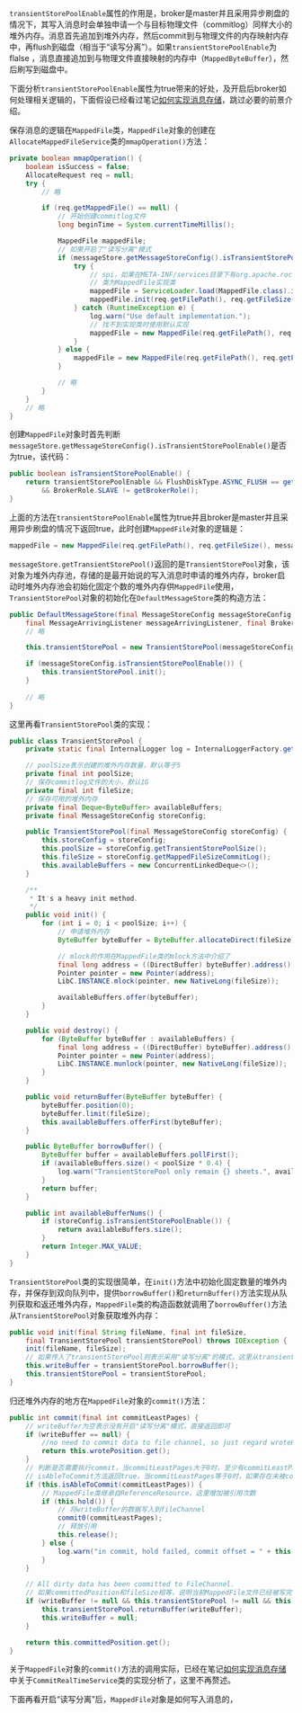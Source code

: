 `transientStorePoolEnable`属性的作用是，broker是master并且采用异步刷盘的情况下，其写入消息时会单独申请一个与目标物理文件（commitlog）同样大小的堆外内存。消息首先追加到堆外内存，然后commit到与物理文件的内存映射内存中，再flush到磁盘（相当于“读写分离”）。如果`transientStorePoolEnable`为flalse ，消息直接追加到与物理文件直接映射的内存中（`MappedByteBuffer`），然后刷写到磁盘中。

下面分析`transientStorePoolEnable`属性为true带来的好处，及开启后broker如何处理相关逻辑的，下面假设已经看过笔记[如何实现消息存储](如何实现消息存储.md)，跳过必要的前景介绍。

保存消息的逻辑在`MappedFile`类，`MappedFile`对象的创建在`AllocateMappedFileService`类的`mmapOperation()`方法：
```java
private boolean mmapOperation() {
    boolean isSuccess = false;
    AllocateRequest req = null;
    try {
        // 略

        if (req.getMappedFile() == null) {
            // 开始创建commitlog文件
            long beginTime = System.currentTimeMillis();

            MappedFile mappedFile;
            // 如果开启了"读写分离"模式
            if (messageStore.getMessageStoreConfig().isTransientStorePoolEnable()) {
                try {
                    // spi，如果在META-INF/services目录下有org.apache.rocketmq.store.MappedFile文件，则以该文件中的
                    // 类为MappedFile实现类
                    mappedFile = ServiceLoader.load(MappedFile.class).iterator().next();
                    mappedFile.init(req.getFilePath(), req.getFileSize(), messageStore.getTransientStorePool());
                } catch (RuntimeException e) {
                    log.warn("Use default implementation.");
                    // 找不到实现类时使用默认实现
                    mappedFile = new MappedFile(req.getFilePath(), req.getFileSize(), messageStore.getTransientStorePool());
                }
            } else {
                mappedFile = new MappedFile(req.getFilePath(), req.getFileSize());
            }

            // 略
        }
    }
    // 略
}
```

创建`MappedFile`对象时首先判断`messageStore.getMessageStoreConfig().isTransientStorePoolEnable()`是否为true，该代码：
```java
public boolean isTransientStorePoolEnable() {
    return transientStorePoolEnable && FlushDiskType.ASYNC_FLUSH == getFlushDiskType()
        && BrokerRole.SLAVE != getBrokerRole();
}
```

上面的方法在`transientStorePoolEnable`属性为true并且broker是master并且采用异步刷盘的情况下返回true，此时创建`MappedFile`对象的逻辑是：
```java
mappedFile = new MappedFile(req.getFilePath(), req.getFileSize(), messageStore.getTransientStorePool());
```

`messageStore.getTransientStorePool()`返回的是`TransientStorePool`对象，该对象为堆外内存池，存储的是最开始说的写入消息时申请的堆外内存，broker启动时堆外内存池会初始化固定个数的堆外内存供`MappedFile`使用，`TransientStorePool`对象的初始化在`DefaultMessageStore`类的构造方法：
```java
public DefaultMessageStore(final MessageStoreConfig messageStoreConfig, final BrokerStatsManager brokerStatsManager,
    final MessageArrivingListener messageArrivingListener, final BrokerConfig brokerConfig) throws IOException {
    // 略

    this.transientStorePool = new TransientStorePool(messageStoreConfig);

    if (messageStoreConfig.isTransientStorePoolEnable()) {
        this.transientStorePool.init();
    }
    
    // 略
}
```
这里再看`TransientStorePool`类的实现：
```java
public class TransientStorePool {
    private static final InternalLogger log = InternalLoggerFactory.getLogger(LoggerName.STORE_LOGGER_NAME);

    // poolSize表示创建的堆外内存数量，默认等于5
    private final int poolSize;
    // 保存commitlog文件的大小，默认1G
    private final int fileSize;
    // 保存可用的堆外内存
    private final Deque<ByteBuffer> availableBuffers;
    private final MessageStoreConfig storeConfig;

    public TransientStorePool(final MessageStoreConfig storeConfig) {
        this.storeConfig = storeConfig;
        this.poolSize = storeConfig.getTransientStorePoolSize();
        this.fileSize = storeConfig.getMappedFileSizeCommitLog();
        this.availableBuffers = new ConcurrentLinkedDeque<>();
    }

    /**
     * It's a heavy init method.
     */
    public void init() {
        for (int i = 0; i < poolSize; i++) {
            // 申请堆外内存
            ByteBuffer byteBuffer = ByteBuffer.allocateDirect(fileSize);

            // mlock的作用在MappedFile类的mlock方法中介绍了
            final long address = ((DirectBuffer) byteBuffer).address();
            Pointer pointer = new Pointer(address);
            LibC.INSTANCE.mlock(pointer, new NativeLong(fileSize));

            availableBuffers.offer(byteBuffer);
        }
    }

    public void destroy() {
        for (ByteBuffer byteBuffer : availableBuffers) {
            final long address = ((DirectBuffer) byteBuffer).address();
            Pointer pointer = new Pointer(address);
            LibC.INSTANCE.munlock(pointer, new NativeLong(fileSize));
        }
    }

    public void returnBuffer(ByteBuffer byteBuffer) {
        byteBuffer.position(0);
        byteBuffer.limit(fileSize);
        this.availableBuffers.offerFirst(byteBuffer);
    }

    public ByteBuffer borrowBuffer() {
        ByteBuffer buffer = availableBuffers.pollFirst();
        if (availableBuffers.size() < poolSize * 0.4) {
            log.warn("TransientStorePool only remain {} sheets.", availableBuffers.size());
        }
        return buffer;
    }

    public int availableBufferNums() {
        if (storeConfig.isTransientStorePoolEnable()) {
            return availableBuffers.size();
        }
        return Integer.MAX_VALUE;
    }
}
```

`TransientStorePool`类的实现很简单，在`init()`方法中初始化固定数量的堆外内存，并保存到双向队列中，提供`borrowBuffer()`和`returnBuffer()`方法实现从队列获取和返还堆外内存，`MappedFile`类的构造函数就调用了`borrowBuffer()`方法从`TransientStorePool`对象获取堆外内存：
```java
public void init(final String fileName, final int fileSize,
    final TransientStorePool transientStorePool) throws IOException {
    init(fileName, fileSize);
    // 如果传入了transientStorePool则表示采用"读写分离"的模式，这里从transientStorePool获取一个用于写入消息的buffer
    this.writeBuffer = transientStorePool.borrowBuffer();
    this.transientStorePool = transientStorePool;
}
```

归还堆外内存的地方在`MappedFile`对象的`commit()`方法：
```java
public int commit(final int commitLeastPages) {
    // writeBuffer为空表示没有开启"读写分离"模式，直接返回即可
    if (writeBuffer == null) {
        //no need to commit data to file channel, so just regard wrotePosition as committedPosition.
        return this.wrotePosition.get();
    }
    // 判断是否需要执行commit，当commitLeastPages大于0时，至少有commitLeastPages页（默认每页4K）的数据没有commit的时候
    // isAbleToCommit方法返回true，当commitLeastPages等于0时，如果存在未被commit的数据则返回true
    if (this.isAbleToCommit(commitLeastPages)) {
        // MappedFile类继承自ReferenceResource，这里增加被引用次数
        if (this.hold()) {
            // 将writeBuffer的数据写入到fileChannel
            commit0(commitLeastPages);
            // 释放引用
            this.release();
        } else {
            log.warn("in commit, hold failed, commit offset = " + this.committedPosition.get());
        }
    }

    // All dirty data has been committed to FileChannel.
    // 如果committedPosition和fileSize相等，说明当前MappedFile文件已经被写完了，此时将writeBuffer还给buffer池
    if (writeBuffer != null && this.transientStorePool != null && this.fileSize == this.committedPosition.get()) {
        this.transientStorePool.returnBuffer(writeBuffer);
        this.writeBuffer = null;
    }

    return this.committedPosition.get();
}
```

关于`MappedFile`对象的`commit()`方法的调用实际，已经在笔记[如何实现消息存储](如何实现消息存储.md)中关于`CommitRealTimeService`类的实现分析了，这里不再赘述。

下面再看开启“读写分离”后，`MappedFile`对象是如何写入消息的，
